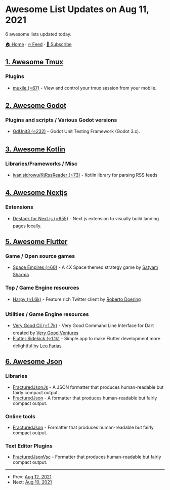 # Awesome List Updates on Aug 11, 2021

6 awesome lists updated today.

[🏠 Home](/README.md) · [🔥 Feed](https://test.trackawesomelist.com/feed.xml) · [📮 Subscribe](https://trackawesomelist.us17.list-manage.com/subscribe?u=d2f0117aa829c83a63ec63c2f&id=36a103854c)



## [1. Awesome Tmux](/content/rothgar/awesome-tmux/README.md)

### Plugins

*   [muxile (⭐67)](https://github.com/bjesus/muxile) - View and control your tmux session from your mobile.

## [2. Awesome Godot](/content/godotengine/awesome-godot/README.md)

### Plugins and scripts / Various Godot versions

*   [GdUnit3 (⭐232)](https://github.com/MikeSchulze/gdUnit3) - Godot Unit Testing Framework (Godot 3.x).

## [3. Awesome Kotlin](/content/KotlinBy/awesome-kotlin/README.md)

### Libraries/Frameworks / Misc

*   [ivanisidrowu/KtRssReader (⭐73)](https://github.com/ivanisidrowu/KtRssReader) - Kotlin library for parsing RSS feeds

## [4. Awesome Nextjs](/content/unicodeveloper/awesome-nextjs/README.md)

### Extensions

*   [Destack for Next.js (⭐655)](https://github.com/liveduo/destack) - Next.js extension to visually build landing pages locally.

## [5. Awesome Flutter](/content/Solido/awesome-flutter/README.md)

### Game / Open source games

*   [Space Empires (⭐60)](https://github.com/satyamx64/space_empires) <!--stargazers:satyamx64/space_empires--> - A 4X Space themed strategy game by [Satyam Sharma](https://github.com/satyamx64)

### Top / Game Engine resources

*   [Harpy (⭐1.6k)](https://github.com/robertodoering/harpy) <!--stargazers:robertodoering/harpy--> - Feature rich Twitter client by [Roberto Doering](https://github.com/robertodoering)

### Utilities / Game Engine resources

*   [Very Good Cli (⭐1.7k)](https://github.com/VeryGoodOpenSource/very_good_cli) <!--stargazers:VeryGoodOpenSource/very_good_cli--> - Very Good Command Line Interface for Dart created by  [Very Good Ventures](https://github.com/VeryGoodOpenSource)
*   [Flutter Sidekick (⭐1.1k)](https://github.com/leoafarias/sidekick)  <!--stargazers:leoafarias/sidekick--> - Simple app to make Flutter development more delightful by [Leo Farias](https://github.com/leoafarias)

## [6. Awesome Json](/content/burningtree/awesome-json/README.md)

### Libraries

*   [FracturedJsonJs](https://www.npmjs.com/package/fracturedjsonjs) - A JSON formatter that produces human-readable but fairly compact output.
*   [FracturedJson](https://www.nuget.org/packages/FracturedJson) - A formatter that produces human-readable but fairly compact output.

### Online tools

*   [FracturedJson](https://j-brooke.github.io/FracturedJson/) - Formatter that produces human-readable but fairly compact output.

### Text Editor Plugins

*   [FracturedJsonVsc](https://marketplace.visualstudio.com/items?itemName=j-brooke.fracturedjsonvsc) - Formatter that produces human-readable but fairly compact output.

---

- Prev: [Aug 12, 2021](/content/2021/08/12/README.md)
- Next: [Aug 10, 2021](/content/2021/08/10/README.md)